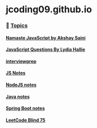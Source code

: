 # jcoding09.github.io

### 📌 <ins>Topics<ins>

#### [Namaste JavaScript by Akshay Saini](https://alok722.github.io/namaste-javascript-notes)

#### [JavaScript Questions By Lydia Hallie](./notes/notes001/javascript-questions-lydiahallie.md)

#### [interviewprep](https://jcoding09.github.io/interviewprep)

#### [JS Notes](https://jcoding09.github.io/jsnotes)

#### [NodeJS notes](https://jcoding09.github.io/nodejsnotes)

#### [Java notes](https://jcoding09.github.io/javanotes)

#### [Spring Boot notes](https://jcoding09.github.io/sbnotes)

#### [LeetCode Blind 75](https://jcoding09.github.io/LeetCode-75/)
